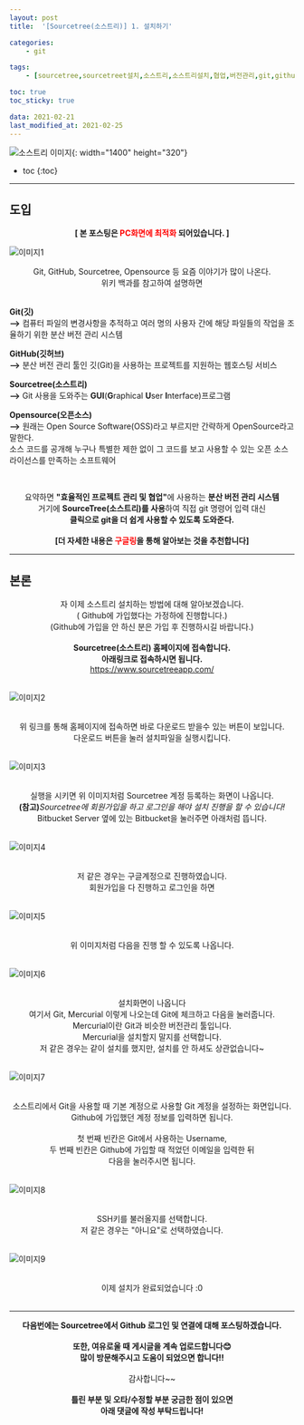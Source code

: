 ```yaml
---
layout: post
title:  '[Sourcetree(소스트리)] 1. 설치하기'

categories:
    - git

tags:
    - [sourcetree,sourcetreet설치,소스트리,소스트리설치,협업,버전관리,git,github,설치]

toc: true
toc_sticky: true

data: 2021-02-21
last_modified_at: 2021-02-25
---
```


![소스트리 이미지](/assets/img/Blog/git/sourcetree/sourcetree.png){: width="1400" height="320"}

* toc
{:toc}

---

## 도입

<center>
<b>[ 본 포스팅은 <span style="color:red;">PC화면에 최적화</span> 되어있습니다. ]</b>
</center>


![이미지1](/assets/img/Blog/git/sourcetree/01.install-sourcetree/1.jpg)


<center>
Git, GitHub, Sourcetree, Opensource 등 요즘 이야기가 많이 나온다.<br>
위키 백과를 참고하여 설명하면<br><br>
</center>

**Git(깃)**<br>
**-->** 컴퓨터 파일의 변경사항을 추적하고 여러 명의 사용자 간에 해당 파일들의 작업을 조율하기 위한 분산 버전 관리 시스템

**GitHub(깃허브)**<br>
**-->** 분산 버전 관리 툴인 깃(Git)을 사용하는 프로젝트를 지원하는 웹호스팅 서비스

**Sourcetree(소스트리)**<br>
**-->** Git 사용을 도와주는 **GUI**(**G**raphical **U**ser **I**nterface)프로그램

**Opensource(오픈소스)**<br>
**-->** 원래는 Open Source Software(OSS)라고 부르지만 간략하게 OpenSource라고 말한다.<br>
소스 코드를 공개해 누구나 특별한 제한 없이 그 코드를 보고 사용할 수 있는 오픈 소스 라이선스를 만족하는 소프트웨어

​
<center>
요약하면 <b>"효율적인 프로젝트 관리 및 협업"</b>에 사용하는 <b>분산 버전 관리 시스템</b><br>
거기에 <b>SourceTree(소스트리)를 사용</b>하여 직접 git 명령어 입력 대신<br>
<b>클릭으로 git을 더 쉽게 사용할 수 있도록 도와준다.</b><br><br>
<b>[더 자세한 내용은 <span style="color:red;">구글링</span>을 통해 알아보는 것을 추천합니다]</b>
</center>

---

## 본론
<center>
자 이제 소스트리 설치하는 방법에 대해 알아보겠습니다.<br>
( Github에 가입했다는 가정하에 진행합니다.)<br>
(Github에 가입을 안 하신 분은 가입 후 진행하시길 바랍니다.)<br><br>
<b>Sourcetree(소스트리) 홈페이지에 접속합니다.<br>
아래링크로 접속하시면 됩니다.<br></b>
<a href="https://www.sourcetreeapp.com/"> https://www.sourcetreeapp.com/ </a>
</center>
<br>

![이미지2](/assets/img/Blog/git/sourcetree/01.install-sourcetree/2.png)

<br>
<center>
위 링크를 통해 홈페이지에 접속하면 바로 다운로드 받을수 있는 버튼이 보입니다.<br>
다운로드 버튼을 눌러 설치파일을 실행시킵니다.
</center>
<br>

![이미지3](/assets/img/Blog/git/sourcetree/01.install-sourcetree/3.png)

<br>
<center>
실행을 시키면 위 이미지처럼 Sourcetree 계정 등록하는 화면이 나옵니다.<br>
<b>(참고)</b><i>Sourcetree에 회원가입을 하고 로그인을 해야 설치 진행을 할 수 있습니다!</i><br>
Bitbucket Server 옆에 있는 Bitbucket을 눌러주면 아래처럼 뜹니다.<br>
</center>
<br>

![이미지4](/assets/img/Blog/git/sourcetree/01.install-sourcetree/4.png)

<br>
<center>
저 같은 경우는 구글계정으로 진행하였습니다.<br>
회원가입을 다 진행하고 로그인을 하면<br>
</center>
<br>

![이미지5](/assets/img/Blog/git/sourcetree/01.install-sourcetree/5.png)

<br>
<center>
위 이미지처럼 다음을 진행 할 수 있도록 나옵니다.<br>
</center>
<br>

![이미지6](/assets/img/Blog/git/sourcetree/01.install-sourcetree/6.png)

<br>
<center>
설치화면이 나옵니다<br>
여기서 Git, Mercurial 이렇게 나오는데 Git에 체크하고 다음을 눌러줍니다.<br>
Mercurial이란 Git과 비슷한 버전관리 툴입니다.<br>
Mercurial을 설치할지 말지를 선택합니다.<br>
저 같은 경우는 같이 설치를 했지만, 설치를 안 하셔도 상관없습니다~<br>
</center>
<br>

![이미지7](/assets/img/Blog/git/sourcetree/01.install-sourcetree/7.png)

<br>
<center>
소스트리에서 Git을 사용할 때 기본 계정으로 사용할 Git 계정을 설정하는 화면입니다.<br>
Github에 가입했던 계정 정보를 입력하면 됩니다.<br><br>
첫 번째 빈칸은 Git에서 사용하는 Username, <br>
두 번째 빈칸은 Github에 가입할 때 적었던 이메일을 입력한 뒤<br>
다음을 눌러주시면 됩니다.<br>
</center>
<br>

![이미지8](/assets/img/Blog/git/sourcetree/01.install-sourcetree/8.png)

<br>
<center>
SSH키를 불러올지를 선택합니다.<br>
저 같은 경우는 "아니요"로 선택하였습니다.<br>
</center>
<br>

![이미지9](/assets/img/Blog/git/sourcetree/01.install-sourcetree/9.png)

<br>
<center>
이제 설치가 완료되었습니다 :0<br><br>
</center>

---

<center>
<b>다음번에는 Sourcetree에서 Github 로그인 및 연결에 대해 포스팅하겠습니다.</b><br><br>
<b>또한, 여유로울 때 게시글을 계속 업로드합니다😊<br>
많이 방문해주시고 도움이 되었으면 합니다!!</b><br><br>
감사합니다~~<br><br>
<b>틀린 부분 및 오타/수정할 부분 궁금한 점이 있으면<br>
아래 댓글에 작성 부탁드립니다!</b><br>
</center>